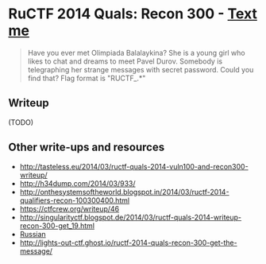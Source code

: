 # RuCTF 2014 Quals: Recon 300 - [Text me](https://github.com/HackerDom/ructf-2014-quals/tree/master/tasks/text_me)

> Have you ever met Olimpiada Balalaykina?
> She is a young girl who likes to chat and dreams to meet Pavel Durov.
> Somebody is telegraphing her strange messages with secret password. Could you find that?
> Flag format is "RUCTF\_.\*"

## Writeup

(TODO)

## Other write-ups and resources

* <http://tasteless.eu/2014/03/ructf-quals-2014-vuln100-and-recon300-writeup/>
* <http://h34dump.com/2014/03/933/>
* <http://onthesystemsoftheworld.blogspot.in/2014/03/ructf-2014-qualifiers-recon-100300400.html>
* <https://ctfcrew.org/writeup/46>
* <http://singularityctf.blogspot.de/2014/03/ructf-quals-2014-writeup-recon-300-get_19.html>
* [Russian](http://singularityctf.blogspot.de/2014/03/ructf-quals-2014-writeup-recon-300-get.html)
* <http://lights-out-ctf.ghost.io/ructf-2014-quals-recon-300-get-the-message/>
